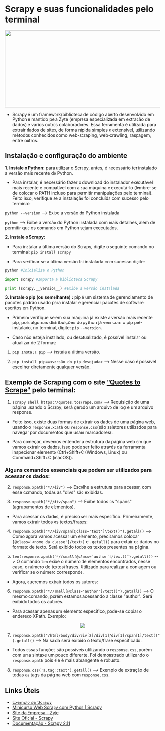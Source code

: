 # Scrapy e suas funcionalidades pelo terminal

<p align="center"> <img src="https://github.com/unb-mds/2023-2-Squad09/blob/main/docs/Estudos/Imagens/Scrapy.png" width="750px" height="250px"/> </p>

* Scrapy é um framework/biblioteca de código aberto desenvolvido em Python e mantido pela Zyte (empresa especializada em extração de dados) e vários outros colaboradores. Essa ferramenta é utilizada para extrair dados de sites, de forma rápida simples e extensível, utilizando métodos conhecidos como web-scraping, web-crawling, raspagem, entre outros.

## Instalação e configuração do ambiente  

**1. Instale o Python:** para utilizar o Scrapy, antes, é necessário ter instalado a versão mais recente do Python.

* Para instalar, é necessário fazer o download do instalador executável mais recente e compatível com a sua máquina e executá-lo (lembre-se de colocar o PATH incluso para permitir manipulações pelo terminal). Feito isso, verifique se a instalação foi concluída com sucesso pelo terminal:

`python --version` --> Exibe a versão do Python instalada

`python` --> Exibe a versão do Python instalada com mais detalhes, além de permitir que os comando em Python sejam executados.

**2. Instale o Scrapy:**

* Para instalar a última versão do Scrapy, digite o seguinte comando no terminal: `pip install scrapy` 

* Para verificar se a última versão foi instalada com sucesso digite:
```python
python #Inicializa o Python

import scrapy #Importa a biblioteca Scrapy

print (scrapy.__version__) #Exibe a versão instalada
```

**3. Instale o pip (ou semelhante) :** pip é um sistema de gerenciamento de pacotes padrão usado para instalar e gerenciar pacotes de software escritos em Python.

* Primeiro verifique se em sua máquina já existe a versão mais recente pip, pois algumas distribuições do python já vem com o pip pré-instalado, no terminal, digite: `pip --version`.

* Caso não esteja instalado, ou desatualizado, é possível instalar ou atualizar de 2 formas: 

1. `pip install pip` --> Instala a última versão.

2. `pip install pip==<versão do pip desejada>` --> Nesse caso é possível escolher diretamente qualquer versão.

## Exemplo de Scraping com o site ["Quotes to Scrape"](https://quotes.toscrape.com/) pelo terminal:

1. `scrapy shell https://quotes.toscrape.com/` --> Requisição de uma página usando o Scrapy, será gerado um arquivo de log e um arquivo response.

* Feito isso, existe duas formas de extrair os dados de uma página web, usando o `response.xpath` ou `response.css`(são seletores utilizados para navegar por documentos que usam marcadores) .

* Para começar, devemos entender a estrutura da página web em que vamos extrair os dados, isso pode ser feito através da ferramenta inspecionar elemento (Ctrl+Shift+C (Windows, Linux) ou Command+Shift+C (macOS)).

### **Alguns comandos essenciais que podem ser utilizados para acessar os dados:**

2. `response.xpath("*//div")` --> Escolhe a estrutura para acessar, com esse comando, todas as "divs" são exibidas.

3. `response.xpath("*//div/span")` --> Exibe todos os "spans" (agrupamentos de elementos).

* Para acessar os dados, é preciso ser mais específico. Primeiramente, vamos extrair todos os textos/frases:

4. `response.xpath("*//div/span[@class='text']\text()").getall()` --> Como agora vamos acessar um elemento, precisamos colocar `[@class='<nome da classe']/text()` e `.getall()` para extair os dados no formato de texto. Será exibido todos os textos presentes na página.

5. `len(response.xpath("*//small[@class='author']/text()").getall())` --> O comando `len` exibe o número de elementos encontrados, nesse caso, o número de textos/frases. Utilizado para realizar a contagem ou verificar se o número corresponde.

* Agora, queremos extrair todos os autores:

6. `response.xpath("*//small[@class='author']/text()").getall()` --> O mesmo comando, porém estamos acessando a classe "author". Será exibido todos os autores.

* Para acessar apenas um elemento específico, pode-se copiar o endereço XPath. Exemplo:

<p align="center"> <img src="https://github.com/unb-mds/2023-2-Squad09/blob/main/docs/Estudos/Imagens/Copy%20XPath.png"/> </p>

7. `response.xpath("/html/body/div/div[2]/div[1]/div[1]/span[1]/text()").getall()` --> Na saída será exibido o texto/frase especificado.

* Todos essas funções são possíveis utilizando o `response.css`, porém com uma sintaxe um pouco diferente. Foi demonstrado utilizando o `response.xpath` pois ele é mais abrangente e robusto.
 
8. `response.css('a.tag::text').getall()` --> Exemplo de extração de todas as tags da página web com `response.css`.

## Links Úteis

* [Exemplo de Scrapy](Scrapy2.md)
* [Minicurso Web Scrapy com Python | Scrapy](https://www.youtube.com/watch?v=nyn0IIjoc_o&list=PLcgrCjGCdYEJZDPfsI06YuvbGIApsk7ZB&ab_channel=SynapseDataScience) </br>
* [Site da Empresa - Zyte](https://www.zyte.com/access-web-data/) </br>
* [Site Oficial - Scrapy](https://scrapy.org/) </br>
* [Documentação - Scrapy 2.11](https://docs.scrapy.org/en/latest/)</br>
